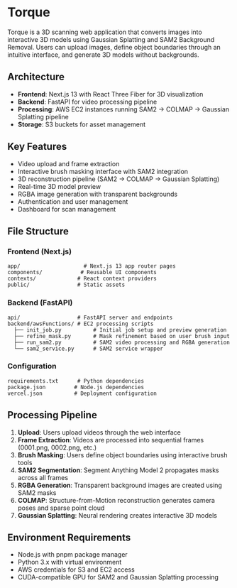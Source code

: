 # Torque

Torque is a 3D scanning web application that converts images into interactive 3D models using Gaussian Splatting and SAM2 Background Removal. Users can upload images, define object boundaries through an intuitive interface, and generate 3D models without backgrounds.

## Architecture

- **Frontend**: Next.js 13 with React Three Fiber for 3D visualization
- **Backend**: FastAPI for video processing pipeline
- **Processing**: AWS EC2 instances running SAM2 → COLMAP → Gaussian Splatting pipeline
- **Storage**: S3 buckets for asset management

## Key Features

- Video upload and frame extraction
- Interactive brush masking interface with SAM2 integration
- 3D reconstruction pipeline (SAM2 → COLMAP → Gaussian Splatting)
- Real-time 3D model preview
- RGBA image generation with transparent backgrounds
- Authentication and user management
- Dashboard for scan management

## File Structure

### Frontend (Next.js)
```
app/                    # Next.js 13 app router pages
components/            # Reusable UI components
contexts/             # React context providers
public/               # Static assets
```

### Backend (FastAPI)
```
api/                  # FastAPI server and endpoints
backend/awsFunctions/ # EC2 processing scripts
  ├── init_job.py          # Initial job setup and preview generation
  ├── refine_mask.py       # Mask refinement based on user brush input
  ├── run_sam2.py          # SAM2 video processing and RGBA generation
  └── sam2_service.py      # SAM2 service wrapper
```

### Configuration
```
requirements.txt      # Python dependencies
package.json         # Node.js dependencies
vercel.json          # Deployment configuration
```

## Processing Pipeline

1. **Upload**: Users upload videos through the web interface
2. **Frame Extraction**: Videos are processed into sequential frames (0001.png, 0002.png, etc.)
3. **Brush Masking**: Users define object boundaries using interactive brush tools
4. **SAM2 Segmentation**: Segment Anything Model 2 propagates masks across all frames
5. **RGBA Generation**: Transparent background images are created using SAM2 masks
6. **COLMAP**: Structure-from-Motion reconstruction generates camera poses and sparse point cloud
7. **Gaussian Splatting**: Neural rendering creates interactive 3D models

## Environment Requirements

- Node.js with pnpm package manager
- Python 3.x with virtual environment
- AWS credentials for S3 and EC2 access
- CUDA-compatible GPU for SAM2 and Gaussian Splatting processing